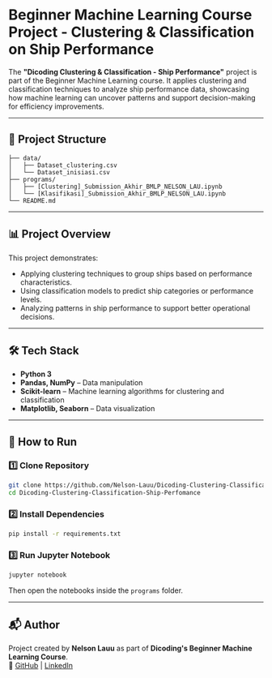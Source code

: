 # Beginner Machine Learning Course Project - Clustering & Classification on Ship Performance

The **"Dicoding Clustering & Classification - Ship Performance"** project is part of the Beginner Machine Learning course. It applies clustering and classification techniques to analyze ship performance data, showcasing how machine learning can uncover patterns and support decision-making for efficiency improvements.

---

## 📂 Project Structure
```
├── data/
│   ├── Dataset_clustering.csv                
│   └── Dataset_inisiasi.csv                  
├── programs/
│   ├── [Clustering]_Submission_Akhir_BMLP_NELSON_LAU.ipynb   
│   └── [Klasifikasi]_Submission_Akhir_BMLP_NELSON_LAU.ipynb 
└── README.md                                 
```

---

## 📊 Project Overview
This project demonstrates:
- Applying clustering techniques to group ships based on performance characteristics.
- Using classification models to predict ship categories or performance levels.
- Analyzing patterns in ship performance to support better operational decisions.

---

## 🛠️ Tech Stack
- **Python 3**
- **Pandas, NumPy** – Data manipulation
- **Scikit-learn** – Machine learning algorithms for clustering and classification
- **Matplotlib, Seaborn** – Data visualization

---

## 🚀 How to Run
### 1️⃣ Clone Repository
```bash
git clone https://github.com/Nelson-Lauu/Dicoding-Clustering-Classification-Ship-Perfomance.git
cd Dicoding-Clustering-Classification-Ship-Perfomance
```

### 2️⃣ Install Dependencies
```bash
pip install -r requirements.txt
```

### 3️⃣ Run Jupyter Notebook
```bash
jupyter notebook
```
Then open the notebooks inside the `programs` folder.

---

## 📬 Author
Project created by **Nelson Lauu** as part of **Dicoding's Beginner Machine Learning Course**.  
🔗 [GitHub](https://github.com/Nelson-Lauu) | [LinkedIn](https://linkedin.com/in/nelsonnlau)

